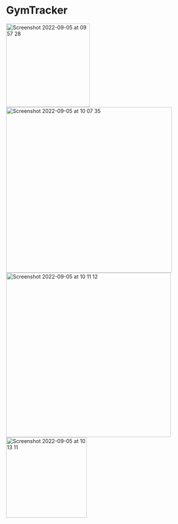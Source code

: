 # GymTracker
<img width="226" alt="Screenshot 2022-09-05 at 09 57 28" src="https://user-images.githubusercontent.com/91250039/188398342-0eb9e6a1-7d7a-48cc-a6da-fac4becb4539.png">
<img width="448" alt="Screenshot 2022-09-05 at 10 07 35" src="https://user-images.githubusercontent.com/91250039/188401395-882137be-2b1d-424a-ba6f-211d9ff1b874.png">
<img width="445" alt="Screenshot 2022-09-05 at 10 11 12" src="https://user-images.githubusercontent.com/91250039/188401418-2edacbfa-50a7-4ea4-83ad-ff09e51999d9.png">
<img width="218" alt="Screenshot 2022-09-05 at 10 13 11" src="https://user-images.githubusercontent.com/91250039/188401433-013a075a-fbe3-4227-aee5-4326a92835e7.png">
